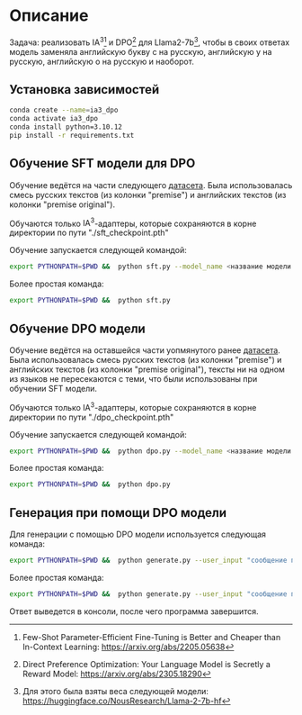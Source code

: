 # Описание

Задача: реализовать $\text{IA}^{3}$[^1] и DPO[^2] для Llama2-7b[^3], чтобы в своих ответах модель заменяла английскую букву c на русскую, английскую y на русскую, английскую o на русскую и наоборот.

## Установка зависимостей
```bash
conda create --name=ia3_dpo
conda activate ia3_dpo
conda install python=3.10.12
pip install -r requirements.txt
```

## Обучение SFT модели для DPO

Обучение ведётся на части следующего [датасета](https://huggingface.co/datasets/MoritzLaurer/multilingual-NLI-26lang-2mil7/viewer/default/ru_mnli). Была использовалась смесь русских текстов (из колонки "premise") и английских текстов (из колонки "premise original").

Обучаются только $\text{IA}^{3}$-адаптеры, которые сохраняются в корне директории по пути "./sft_checkpoint.pth"

Обучение запускается следующей командой:

```bash
export PYTHONPATH=$PWD &&  python sft.py --model_name <название модели из Hugging Face Hub, по умолчанию NousResearch/Llama-2-7b-hf> --batch_size <размер батча для обучения, по умолчанию 16> --learning_rate <learning rate, по умолчанию 1e-4> --epoch_num <количество эпох для дообучения, по умолчанию 5> --save_steps <количество шагов, когда происходит сейв весов модели, если среднее значение лосса уменьшилось>
```
Более простая команда:
```bash
export PYTHONPATH=$PWD &&  python sft.py
```

## Обучение DPO модели

Обучение ведётся на оставшейся части уопмянутого ранее [датасета](https://huggingface.co/datasets/MoritzLaurer/multilingual-NLI-26lang-2mil7/viewer/default/ru_mnli). Была использовалась смесь русских текстов (из колонки "premise") и английских текстов (из колонки "premise original"), тексты ни на одном из языков не пересекаются с теми, что были использованы при обучении SFT модели.

Обучаются только $\text{IA}^{3}$-адаптеры, которые сохраняются в корне директории по пути "./dpo_checkpoint.pth"

Обучение запускается следующей командой:

```bash
export PYTHONPATH=$PWD &&  python dpo.py --model_name <название модели из Hugging Face Hub, по умолчанию NousResearch/Llama-2-7b-hf> --sft_model_checkpoint_path <веса адаптеров, которые будут использованы в качестве инициализации для DPO модели и референсной модели, участвующей в функции потерь, по умолчанию ./sft_checkpoint.pth> --batch_size <размер батча для обучения, по умолчанию 16> --learning_rate <learning rate, по умолчанию 1e-4> --epoch_num <количество эпох для обучения, по умолчанию 5> --save_steps <количество шагов, когда происходит сейв весов модели, если среднее значение лосса уменьшилось>
```

Более простая команда:
```bash
export PYTHONPATH=$PWD &&  python dpo.py
```

## Генерация при помощи DPO модели

Для генерации с помощью DPO модели используется следующая команда:

```bash
export PYTHONPATH=$PWD &&  python generate.py --user_input "сообщение пользователя, обязательно в кавычках!" --checkpoint_path <веса адаптеров, которые будут использованы для генерации, по умолчанию ./dpo_checkpoint.pth> --model_name <название модели из Hugging Face Hub, по умолчанию NousResearch/Llama-2-7b-hf>
```

Более простая команда:
```bash
export PYTHONPATH=$PWD &&  python generate.py --user_input "сообщение пользователя, обязательно в кавычках!"
```

Ответ выведется в консоли, после чего программа завершится.

[^1]: Few-Shot Parameter-Efficient Fine-Tuning is Better and Cheaper than In-Context Learning: https://arxiv.org/abs/2205.05638
[^2]: Direct Preference Optimization: Your Language Model is Secretly a Reward Model: https://arxiv.org/abs/2305.18290
[^3]: Для этого была взяты веса следующей модели: https://huggingface.co/NousResearch/Llama-2-7b-hf

